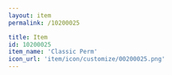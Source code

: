 ```yaml
---
layout: item
permalink: /10200025

title: Item
id: 10200025
item_name: 'Classic Perm'
icon_url: 'item/icon/customize/00200025.png'
---
```

